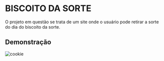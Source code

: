 # BISCOITO DA SORTE

O projeto em questão se trata de um site onde o usuário pode retirar a sorte do dia do biscoito da sorte. 

## Demonstração

![cookie](https://user-images.githubusercontent.com/72715175/215631408-6ce83393-94ec-457a-8191-594f288127d4.gif)

